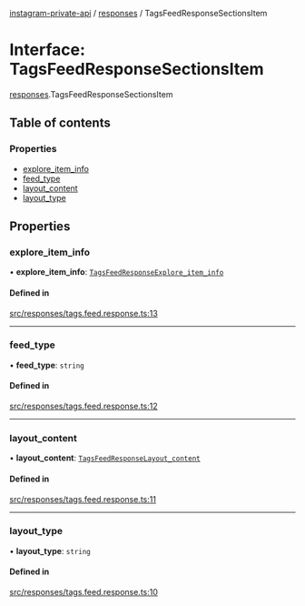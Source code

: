 [instagram-private-api](../../README.md) / [responses](../../modules/responses.md) / TagsFeedResponseSectionsItem

# Interface: TagsFeedResponseSectionsItem

[responses](../../modules/responses.md).TagsFeedResponseSectionsItem

## Table of contents

### Properties

- [explore\_item\_info](TagsFeedResponseSectionsItem.md#explore_item_info)
- [feed\_type](TagsFeedResponseSectionsItem.md#feed_type)
- [layout\_content](TagsFeedResponseSectionsItem.md#layout_content)
- [layout\_type](TagsFeedResponseSectionsItem.md#layout_type)

## Properties

### explore\_item\_info

• **explore\_item\_info**: [`TagsFeedResponseExplore_item_info`](TagsFeedResponseExplore_item_info.md)

#### Defined in

[src/responses/tags.feed.response.ts:13](https://github.com/Nerixyz/instagram-private-api/blob/b3351b9/src/responses/tags.feed.response.ts#L13)

___

### feed\_type

• **feed\_type**: `string`

#### Defined in

[src/responses/tags.feed.response.ts:12](https://github.com/Nerixyz/instagram-private-api/blob/b3351b9/src/responses/tags.feed.response.ts#L12)

___

### layout\_content

• **layout\_content**: [`TagsFeedResponseLayout_content`](TagsFeedResponseLayout_content.md)

#### Defined in

[src/responses/tags.feed.response.ts:11](https://github.com/Nerixyz/instagram-private-api/blob/b3351b9/src/responses/tags.feed.response.ts#L11)

___

### layout\_type

• **layout\_type**: `string`

#### Defined in

[src/responses/tags.feed.response.ts:10](https://github.com/Nerixyz/instagram-private-api/blob/b3351b9/src/responses/tags.feed.response.ts#L10)
